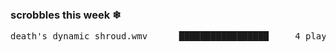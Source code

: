 <h3>scrobbles this week ❄</h3><pre>death's dynamic shroud.wmv      █████████████████     4 plays</pre>